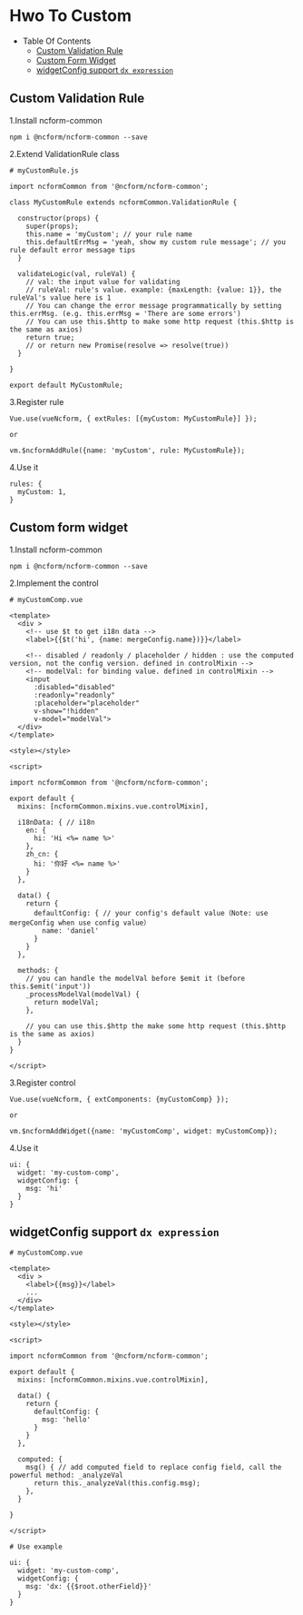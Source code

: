 # Hwo To Custom

- Table Of Contents
  - [Custom Validation Rule](#Custom-validation-rule)
  - [Custom Form Widget](#Custom-form-widget)
  - [widgetConfig support `dx expression`](#widgetConfig-support-dx-expression)

## Custom Validation Rule

1.Install ncform-common
```
npm i @ncform/ncform-common --save
```

2.Extend ValidationRule class
```
# myCustomRule.js

import ncformCommon from '@ncform/ncform-common';

class MyCustomRule extends ncformCommon.ValidationRule {

  constructor(props) {
    super(props);
    this.name = 'myCustom'; // your rule name
    this.defaultErrMsg = 'yeah, show my custom rule message'; // you rule default error message tips
  }

  validateLogic(val, ruleVal) {
    // val: the input value for validating
    // ruleVal: rule's value. example: {maxLength: {value: 1}}, the ruleVal's value here is 1  
    // You can change the error message programmatically by setting this.errMsg. (e.g. this.errMsg = 'There are some errors')
    // You can use this.$http to make some http request (this.$http is the same as axios)
    return true;
    // or return new Promise(resolve => resolve(true))
  }

}

export default MyCustomRule;
```

3.Register rule
```
Vue.use(vueNcform, { extRules: [{myCustom: MyCustomRule}] });

or 

vm.$ncformAddRule({name: 'myCustom', rule: MyCustomRule});
```

4.Use it
```
rules: {
  myCustom: 1,
}
```

## Custom form widget

1.Install ncform-common
```
npm i @ncform/ncform-common --save
```

2.Implement the control
```
# myCustomComp.vue

<template>
  <div >
    <!-- use $t to get i18n data -->
    <label>{{$t('hi', {name: mergeConfig.name})}}</label>

    <!-- disabled / readonly / placeholder / hidden : use the computed version, not the config version. defined in controlMixin -->
    <!-- modelVal: for binding value. defined in controlMixin -->
    <input 
      :disabled="disabled" 
      :readonly="readonly"
      :placeholder="placeholder" 
      v-show="!hidden"
      v-model="modelVal">
  </div>
</template>

<style></style>

<script>

import ncformCommon from '@ncform/ncform-common';

export default {
  mixins: [ncformCommon.mixins.vue.controlMixin],

  i18nData: { // i18n
    en: {
      hi: 'Hi <%= name %>'
    },
    zh_cn: {
      hi: '你好 <%= name %>'
    }
  },

  data() {
    return {
      defaultConfig: { // your config's default value（Note: use mergeConfig when use config value）
        name: 'daniel'
      }
    }
  },

  methods: {
    // you can handle the modelVal before $emit it (before this.$emit('input'))
    _processModelVal(modelVal) {
      return modelVal;
    },

    // you can use this.$http the make some http request (this.$http is the same as axios)
  }
}

</script>

```

3.Register control

```
Vue.use(vueNcform, { extComponents: {myCustomComp} });

or

vm.$ncformAddWidget({name: 'myCustomComp', widget: myCustomComp});
```

4.Use it

```
ui: {
  widget: 'my-custom-comp',
  widgetConfig: {
    msg: 'hi'
  }
}
```

## widgetConfig support `dx expression`

```
# myCustomComp.vue

<template>
  <div >
    <label>{{msg}}</label>
    ...
  </div>
</template>

<style></style>

<script>

import ncformCommon from '@ncform/ncform-common';

export default {
  mixins: [ncformCommon.mixins.vue.controlMixin],

  data() {
    return {
      defaultConfig: {
        msg: 'hello'
      }
    }
  },

  computed: {
    msg() { // add computed field to replace config field, call the powerful method: _analyzeVal
      return this._analyzeVal(this.config.msg);
    },
  }

}

</script>

# Use example

ui: {
  widget: 'my-custom-comp',
  widgetConfig: {
    msg: 'dx: {{$root.otherField}}'
  }
}

```

